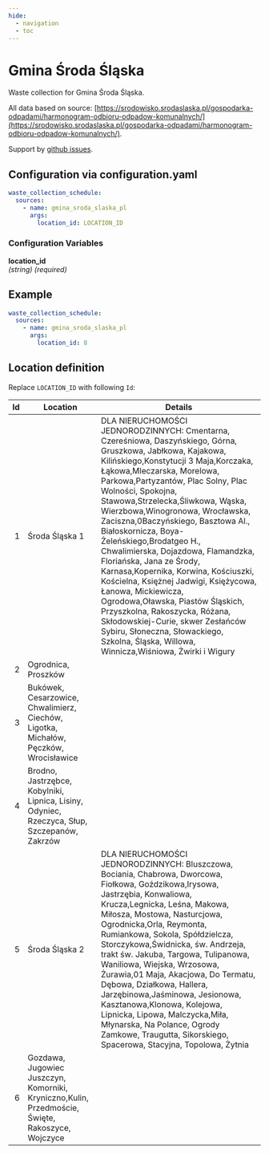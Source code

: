 ```yaml
---
hide:
  - navigation
  - toc
---
```


# Gmina Środa Śląska

Waste collection for Gmina Środa Śląska.

All data  based on source: [https://srodowisko.srodaslaska.pl/gospodarka-odpadami/harmonogram-odbioru-odpadow-komunalnych/](https://srodowisko.srodaslaska.pl/gospodarka-odpadami/harmonogram-odbioru-odpadow-komunalnych/).

Support by [github issues](https://github.com/ksciana/waste_collection/issues).

## Configuration via configuration.yaml
```yaml
waste_collection_schedule:
  sources:
    - name: gmina_sroda_slaska_pl
      args:
        location_id: LOCATION_ID
```

### Configuration Variables

**location_id**  
*(string) (required)*

## Example

```yaml
waste_collection_schedule:
  sources:
    - name: gmina_sroda_slaska_pl
      args:
        location_id: 8
```

## Location definition

Replace `LOCATION_ID` with following `Id`:

| Id | Location | Details |
| --: | --- | --- |
| 1 | Środa Śląska 1 |  DLA NIERUCHOMOŚCI JEDNORODZINNYCH: Cmentarna, Czereśniowa, Daszyńskiego, Górna, Gruszkowa, Jabłkowa, Kajakowa, Kilińskiego,Konstytucji 3 Maja,Korczaka, Łąkowa,Mleczarska, Morelowa, Parkowa,Partyzantów, Plac Solny, Plac Wolności, Spokojna, Stawowa,Strzelecka,Śliwkowa, Wąska, Wierzbowa,Winogronowa, Wrocławska, Zaciszna,0Baczyńskiego, Basztowa Al., Białoskornicza, Boya-Żeleńskiego,Brodatgeo H., Chwalimierska, Dojazdowa, Flamandzka, Floriańska, Jana ze Środy, Karnasa,Kopernika, Korwina, Kościuszki, Kościelna,  Księżnej Jadwigi, Księżycowa, Łanowa, Mickiewicza, Ogrodowa,Oławska, Piastów Śląskich, Przyszkolna, Rakoszycka, Różana, Skłodowskiej-Curie, skwer Zesłańców Sybiru, Słoneczna, Słowackiego, Szkolna, Śląska, Willowa, Winnicza,Wiśniowa, Żwirki i Wigury |
| 2 | Ogrodnica,  Proszków | |
| 3 | Bukówek, Cesarzowice, Chwalimierz, Ciechów, Ligotka, Michałów,  Pęczków,  Wrocisławice | |
| 4 | Brodno, Jastrzębce, Kobylniki, Lipnica, Lisiny, Odyniec, Rzeczyca, Słup, Szczepanów, Zakrzów | |
| 5 | Środa Śląska 2 |  DLA NIERUCHOMOŚCI JEDNORODZINNYCH: Bluszczowa, Bociania, Chabrowa, Dworcowa, Fiołkowa, Goździkowa,Irysowa, Jastrzębia, Konwaliowa, Krucza,Legnicka, Leśna, Makowa, Miłosza, Mostowa, Nasturcjowa, Ogrodnicka,Orla, Reymonta, Rumiankowa, Sokola, Spółdzielcza, Storczykowa,Świdnicka,  św. Andrzeja, trakt św. Jakuba, Targowa, Tulipanowa, Waniliowa, Wiejska, Wrzosowa, Żurawia,01 Maja, Akacjowa, Do Termatu, Dębowa, Działkowa, Hallera, Jarzębinowa,Jaśminowa, Jesionowa, Kasztanowa,Klonowa, Kolejowa, Lipnicka, Lipowa, Malczycka,Miła, Młynarska, Na Polance, Ogrody Zamkowe, Traugutta, Sikorskiego, Spacerowa, Stacyjna, Topolowa, Żytnia |
| 6 | Gozdawa, Jugowiec Juszczyn, Komorniki, Kryniczno,Kulin, Przedmoście, Święte, Rakoszyce, Wojczyce | |
